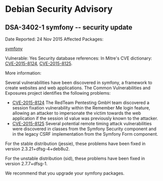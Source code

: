 
Debian Security Advisory
========================


DSA-3402-1 symfony -- security update
-------------------------------------



Date Reported:
24 Nov 2015
Affected Packages:

[symfony](https://packages.debian.org/src:symfony)

Vulnerable:
Yes
Security database references:
In Mitre's CVE dictionary: [CVE-2015-8124](https://security-tracker.debian.org/tracker/CVE-2015-8124), [CVE-2015-8125](https://security-tracker.debian.org/tracker/CVE-2015-8125).  

More information:

Several vulnerabilities have been discovered in symfony, a framework to
create websites and web applications. The Common Vulnerabilities and
Exposures project identifies the following problems:


* [CVE-2015-8124](https://security-tracker.debian.org/tracker/CVE-2015-8124)
The RedTeam Pentesting GmbH team discovered a session fixation
 vulnerability within the Remember Me login feature, allowing an
 attacker to impersonate the victim towards the web application if
 the session id value was previously known to the attacker.
* [CVE-2015-8125](https://security-tracker.debian.org/tracker/CVE-2015-8125)
Several potential remote timing attack vulnerabilities were
 discovered in classes from the Symfony Security component and in the
 legacy CSRF implementation from the Symfony Form component.


For the stable distribution (jessie), these problems have been fixed in
version 2.3.21+dfsg-4+deb8u2.


For the unstable distribution (sid), these problems have been fixed in
version 2.7.7+dfsg-1.


We recommend that you upgrade your symfony packages.





